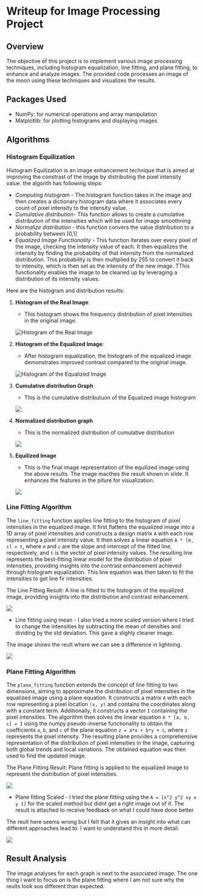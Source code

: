 # Writeup for Image Processing Project

## Overview

The objective of this project is to implement various image processing techniques, including histogram equalization, line fitting, and plane fitting, to enhance and analyze images. The provided code processes an image of the moon using these techniques and visualizes the results.

## Packages Used
- NumPy: for numerical operations and array manipulation
- Matplotlib: for plotting histograms and displaying images

## Algorithms

### Histogram Equilization
Histogram Equilization is an image enhancement technique that is aimed at improving the constrast of the image by distributing the pixel intensity value. the algorith has following steps:
- *Computing histogram* - The histogram function takes in the image and then creates a dictionary histogram data where it associates every count of pixel intensity to the intensity value.
- *Cumulative distribution*- This function allows to create a cumulative distribution of the intensities which will be used for image smoothning
- *Normalize distribution* - this function convers the value distribution to a probability between [0,1]
- *Equalized Image Functionality* - This function iterates over every pixel of the image, checking the intensity value of each. It then equalizes the intensity by finding the probability of that intensity from the normalized distribution. This probability is then multiplied by 255 to convert it back to intensity, which is then set as the intensity of the new image. TThis functionality enables the image to be cleaned up by leveraging a distribution of its intensity values.

Here are the histogram and distribution results:

1. **Histogram of the Real Image**:
   - This histogram shows the frequency distribution of pixel intensities in the original image.

   ![Histogram of the Real Image](./assets/real_image_histogram.png)

2. **Histogram of the Equalized Image**:
   - After histogram equalization, the histogram of the equalized image demonstrates improved contrast compared to the original image.

   ![Histogram of the Equalized Image](./assets/equilized_histogram.png)

3. **Cumulative distribution Graph**
    - This is the cumulative distributuon of the Equalized image histogram

    ![](./assets/Cumulative_distributuion.png)

4. **Normalized distribution graph**
    - This is the normalized distribution of cumulative distribution

    ![](./assets/Normalized_graph.png)

5. **Equilized Image**
    - This is the final image representation of the equilized image using the above results. The image macthes the result shown in slide. It enhances the features in the piture for visualization.

    ![](./assets/Original_equalized.png)

### Line Fitting Algorithm
The `line_fitting` function applies line fitting to the histogram of pixel intensities in the equalized image. It first flattens the equalized image into a 1D array of pixel intensities and constructs a design matrix `A` with each row representing a pixel intensity value. It then solves a linear equation `A * [m, c] = t`, where `m` and `c` are the slope and intercept of the fitted line, respectively, and `t` is the vector of pixel intensity values. The resulting line represents the best-fitting linear model for the distribution of pixel intensities, providing insights into the contrast enhancement achieved through histogram equalization. This line equation was then taken to fit the intensities to get line fir intensities. 

The Line Fitting Result:
A line is fitted to the histogram of the equalized image, providing insights into the distribution and contrast enhancement.

![](./assets/original_line_fittinf.png)
- Line fitting using mean - I also tried a more scaled version where I tried to change the intensities by subtracting the mean of densities and dividing by the std deviation. This gave a slighly cleaner image. 

The image shows the reult where we can see a difference in lightning.

![](./assets/line_fitting_mean.png)

### Plane Fitting Algorithm
The `plane_fitting` function extends the concept of line fitting to two dimensions, aiming to approximate the distribution of pixel intensities in the equalized image using a plane equation. It constructs a matrix `A` with each row representing a pixel location `(x, y)` and contains the coordinates along with a constant term. Additionally, it constructs a vector `I` containing the pixel intensities. The algorithm then solves the linear equation `A * [a, b, c] = I` using the numpy pseudo-inverse functionality to obtain the coefficients `a`, `b`, and `c` of the plane equation `z = a*x + b*y + c`, where `z` represents the pixel intensity. The resulting plane provides a comprehensive representation of the distribution of pixel intensities in the image, capturing both global trends and local variations. The obtained equation was then used to find the updated image.

The Plane Fitting Result: Plane fitting is applied to the equalized image to represent the distribution of pixel intensities.

![](./assets/Original_plane_fitting.png)

- Plane fitting Scaled - I tried the plane fitting using the `A = [x^2 y^2 xy x y 1]` for the scaled method but didnt get a right image out of it. The result is attached to receive feedback on what I could have done better

The reult here seems wrong but I felt that it gives an insight into what can different approaches lead to. I want to understand this in more detail.

![](./assets/original_plane_fitting_scaled.png)

## Result Analysis

The image analyses for each graph is next to the associated image. The one thing I want to focus on is the plane fitting where I am not sure why the reults look soo different than expected.